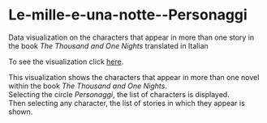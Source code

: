 # Le-mille-e-una-notte--Personaggi
Data visualization on the characters that appear in more than one story in the book *The Thousand and One Nights* translated in Italian

To see the visualization click [here](https://cocuma22.github.io/Le-mille-e-una-notte--Personaggi/).

This visualization shows the characters that appear in more than one novel within the book *The Thousand and One Nights*. \
Selecting the circle *Personaggi*, the list of characters is displayed. \
Then selecting any character, the list of stories in which they appear is shown.
